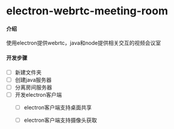# electron-webrtc-meeting-room

#### 介绍

使用electron提供webrtc，java和node提供相关交互的视频会议室

#### 开发步骤

- [ ] 新建文件夹
- [ ] 创建java服务器
- [ ] 分离房间服务器
- [ ] 开发electron客户端
   - [ ] electron客户端支持桌面共享
   - [ ] electron客户端支持摄像头获取


